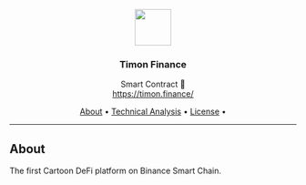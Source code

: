 <p align="center">
  <img src="timon.finance/assets/img/timon.png" width="64" />
  <br/>
  <h3 align="center">Timon Finance</h3>
</p>
<p align="center">
  <span align="center">Smart Contract 🚀</span>
  <br/>
  <a href ="https://timon.finance/" target="_blank">https://timon.finance/</a>
</p>

<p align="center">
  <a href="#about">About</a>
  •
  <a href="#commands">Technical Analysis</a>
  •
  <a href="#license">License</a>
  •
</p>

---

## About

<p>The first Cartoon DeFi platform on Binance Smart Chain.</p>

